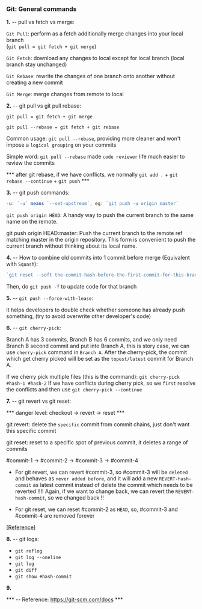 ### Git: General commands

<b>1.</b> -- pull vs fetch vs merge:

`Git Pull`: perform as a fetch additionally merge changes into your local branch  
(``` git pull = git fetch + git merge ```)

`Git Fetch`: download any changes to local except for local branch (local branch stay unchanged)

`Git Rebase`: rewrite the changes of one branch onto another without creating a new commit

`Git Merge`: merge changes from remote to local


<b>2.</b> -- git pull vs git pull rebase:

`git pull = git fetch + git merge`

`git pull --rebase = git fetch + git rebase`
<!-- this is something to recall quickly: https://github.com/twtrubiks/Git-Tutorials -->

Common usage: `git pull --rebase`, providing more cleaner and won't impose a `logical grouping` on your commits

Simple word: `git pull --rebase` made `code reviewer` life much easier to review the commits

*** after git rebase, if we have conflicts, we normally `git add .` + `git rebase --continue` + `git push` ***


<b>3.</b> -- git push commands:

``` js
-u: `-u` means `--set-upstream`, eg: `git push -u origin master`
```
`git push origin HEAD`: A handy way to push the current branch to the same name on the remote.

git push origin HEAD:master: Push the current branch to the remote ref matching master in the origin repository. This form is convenient to push the current branch without thinking about its local name.


<b>4.</b> -- How to combine old commits into 1 commit before merge (Equivalent with `Squash`):

``` js
`git reset --soft the-commit-hash-before-the-first-commit-for-this-branch`
```
Then, do ``` git push -f ``` to update code for that branch


<b>5.</b> -- `git push --force-with-lease`:

it helps developers to double check whether someone has already push something, (try to avoid overwrite other developer's code)


<b>6.</b> -- `git cherry-pick`:

Branch A has 3 commits, Branch B has 6 commits, and we only need Branch B second commit and put into Branch A, this is story case, we can use `cherry-pick` command in `Branch A`. After the cherry-pick, the commit which get cherry picked will be set as the `topest/latest` commit for Branch A.

If we cherry pick multiple files (this is the command): `git cherry-pick #hash-1 #hash-2`
If we have conflicts during cherry pick, so we `first` resolve the conflicts and then use `git cherry-pick --continue`


<b>7.</b> -- git revert vs git reset:

*** danger level: checkout -> revert -> reset ***

git revert: delete the `specific` commit from commit chains, just don't want this specific commit

git reset: reset to a specific spot of previous commit, it deletes a range of commits

#commit-1 -> #commit-2 -> #commit-3 -> #commit-4

- For git revert, we can revert #commit-3, so #commit-3 will be `deleted` and behaves as `never added before`, and it will add a new `REVERT-hash-commit` as latest commit instead of delete the commit which needs to be reverted !!!! Again, if we want to change back, we can revert the `REVERT-hash-commit`, so we changed back !!

- For git reset, we can reset #commit-2 as `HEAD`, so, #commit-3 and #commit-4 are removed forever  

[<a href="https://www.youtube.com/watch?v=RIYrfkZjWmA&ab_channel=TheNetNinja" target="_blank">Reference</a>]


<b>8.</b> -- git logs:

- `git reflog`
- `git log --oneline`
- `git log`
- `git diff`
- `git show #hash-commit`


<b>9.</b>



*** -- Reference: <a href="https://git-scm.com/docs" target="_blank">https://git-scm.com/docs</a> ***
